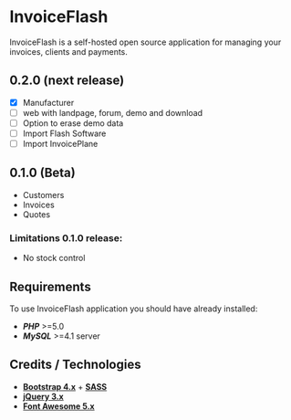 # InvoiceFlash 

InvoiceFlash is a self-hosted open source application for managing your invoices, clients and payments.

## 0.2.0 (next release)

- [x] Manufacturer
- [ ] web with landpage, forum, demo and download
- [ ] Option to erase demo data
- [ ] Import Flash Software
- [ ] Import InvoicePlane

## 0.1.0 (Beta)
- Customers
- Invoices
- Quotes

### Limitations 0.1.0 release:
- No stock control

## Requirements
To use InvoiceFlash application you should have already installed:

*   **_PHP_** >=5.0 
*   **_MySQL_** >=4.1 server 

## Credits / Technologies

*   **[Bootstrap 4.x](https://getbootstrap.com)** + **[SASS](http://sass-lang.com)**
*   **[jQuery 3.x](https://jquery.com/)**
*   **[Font Awesome 5.x](https://fontawesome.com/)**


